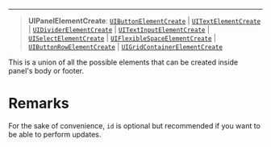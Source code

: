 ***

> **UIPanelElementCreate**: [`UIButtonElementCreate`](UIButtonElementCreate.md) | [`UITextElementCreate`](UITextElementCreate.md) | [`UIDividerElementCreate`](UIDividerElementCreate.md) | [`UITextInputElementCreate`](UITextInputElementCreate.md) | [`UISelectElementCreate`](UISelectElementCreate.md) | [`UIFlexibleSpaceElementCreate`](UIFlexibleSpaceElementCreate.md) | [`UIButtonRowElementCreate`](UIButtonRowElementCreate.md) | [`UIGridContainerElementCreate`](UIGridContainerElementCreate.md)

This is a union of all the possible elements that can be created inside panel's body or footer.

# Remarks

For the sake of convenience, `id` is optional but recommended if you want to be able to perform updates.
